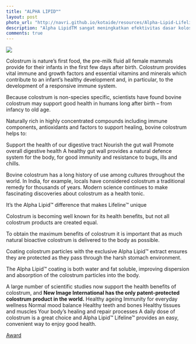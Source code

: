 ```yaml
---
title: "ALPHA LIPID™"
layout: post
photo_url: "http://navri.github.io/kotaide/resources/Alpha-Lipid-Lifeline-Patent1.jpg"
description: "Alpha LipidTM sangat meningkatkan efektivitas dasar kolostrum. Kolostrum Alpha LipidTM New Image adalah produk kolostrum berstandarisasi. "
comments: true
---
```

![]({{site.baseurl}}/resources/Alpha-Lipid-Lifeline-Patent1.jpg)

Colostrum is nature’s first food, the pre-milk fluid all female mammals provide for their infants in the first few days after birth. Colostrum provides vital immune and growth factors and essential vitamins and minerals which contribute to an infant’s healthy development and, in particular, to the development of a responsive immune system.

Because colostrum is non-species specific, scientists have found bovine colostrum may support good health in humans long after birth – from infancy to old age.

Naturally rich in highly concentrated compounds including immune components, antioxidants and factors to support healing, bovine colostrum helps to:

Support the health of our digestive tract
Nourish the gut wall
Promote overall digestive health
A healthy gut wall provides a natural defence system for the body, for good immunity and resistance to bugs, ills and chills.

Bovine colostrum has a long history of use among cultures throughout the world. In India, for example, locals have considered colostrum a traditional remedy for thousands of years. Modern science continues to make fascinating discoveries about colostrum as a health tonic.

It’s the Alpha Lipid™ difference that makes Lifeline™ unique

Colostrum is becoming well known for its health benefits, but not all colostrum products are created equal.

To obtain the maximum benefits of colostrum it is important that as much natural bioactive colostrum is delivered to the body as possible.

Coating colostrum particles with the exclusive Alpha Lipid™ extract ensures they are protected as they pass through the harsh stomach environment.

The Alpha Lipid™ coating is both water and fat soluble, improving dispersion and absorption of the colostrum particles into the body.

A large number of scientific studies now support the health benefits of colostrum, and **New Image International has the only patent-protected colostrum product in the world.**
Healthy ageing
Immunity for everyday wellness
Normal mood balance
Healthy teeth and bones
Healthy tissues and muscles
Your body’s healing and repair processes
A daily dose of colostrum is a great choice and Alpha Lipid™ Lifeline™ provides an easy, convenient way to enjoy good health.

[Award](http://newimagegroup.co.nz/en/best-practice-wins-new-image-nutritional-product-company-of-the-year-award/)

<!--[Frost-Apac](http://www.frost-apac.com/newzealandawards/)

[Bloomberg](http://www.bloomberg.com/research/stocks/private/snapshot.asp?privcapId=13647687)

[colostrum patent](http://www.google.com/patents/WO2013008155A1?cl=en)-->


